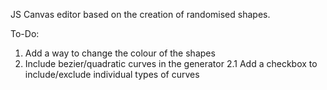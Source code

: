 JS Canvas editor based on the creation of randomised shapes.

To-Do:

   1. Add a way to change the colour of the shapes
   2. Include bezier/quadratic curves in the generator
      2.1 Add a checkbox to include/exclude individual types of curves